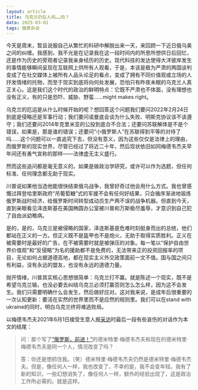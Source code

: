 ```yaml
---
layout: article
title: 乌克兰仍在人间……吗？
data: 2025-03-01
tags: 俄表杂谈
---
```

今天是周末，暂且说服自己从繁忙的科研中解脱出来一天，来回顾一下近日俄乌美之间的纠缠。我感到，我不光是在记录我在这一段时间内的所思所想供日后回忆，还是作为历史的旁观者记录我亲身经历的历史。现代科技的发达使得大洋彼岸发生的事情能够瞬间呈现在互联网上供所有人观看，于是，本该是极为严肃的两国谈判变成了在社交媒体上被所有人品头论足的看点，变成了拥有不同价值观或立场的人抒发情绪的托物，而至于现实到底将向何处发展，恐怕只有昨夜未眠的乌克兰人真正关心。这是我们这个时代的政治的鲜明特点：它既不严肃也不体面，没有理想也没有正义，有的只是恐吓、威胁、野蛮……might makes right。

乌克兰的厄运是从什么时候开始的呢？想回答这个问题我们要问2022年2月24日到底是侵略还是军事行动；我们要问诺曼底会谈为什么失败、明斯克协议该不该遵守；我们还要问2014年克里米亚的公投到底合不合法；还要问苏联解体是不是个错误，如果是，那是谁的错误；还要问“小俄罗斯人”在苏联得到平等的对待了吗……这个问题可以一直追究下去，但没有意义，因为这些仅仅是法律上的理由，而俄罗斯的现实世界，尽管已经过了将近二十年，然后现状依旧如同梅德韦杰夫早年间还有勇气宣称的那样——法律虚无主义盛行。

然而这些追问都是毫无意义的，如果是做政治学研究，或许可以作为选题，但任何标准、任何理念都无助于现实。

川普说如果他当选他能很快结束俄乌战争，我曾好奇过他会用什么方式。我也曾感慨过拜登哈里斯政府“吊葡萄糖”式的军援不会有任何好结果，只会循序渐进地锻炼俄罗斯战时经济，给俄罗斯时间转型成动员生产两不误的战争机器。但直到今天，直到亲眼看见泽连斯基在美国椭圆办公室被川普和万斯极尽羞辱，才意识到自己犯了自由派幼稚病。

是的，是的，乌克兰是被侵略的国家，泽连斯基是危难时刻挺身而出的总统，他们都站在正义的一方。但正义既不是盔甲也不是炮火，无助于取得实质胜利。正义在被需要时是最好的广告，在不被需要时就是被弹压的对象。每一笔以“保护自由世界价值观”和“反侵略”为名的援助都不是免费的，无法带来正的投资回报率的项目，无论如何占据道德高地，都在现实主义外交政策面前一文不值。国与国之间只有利益，没有永远的盟友，也没有永远的道德力量。

抛开情绪，川普其实核心思想很简单：乌克兰打不赢。就是陈述一个现实，既不是希望乌克兰输，也没必要去纠结乌克兰必须打赢否则怎么怎么样，因为这不会发生。我们只需要明确什么会发生，然后做好应对。这对我来说，是成年后很重要的一次认知更新：要活在实然的世界里而不是应然的规则里。我们可以在stand with ukraine的同时，明白乌克兰终将难逃败局。

以梅德韦杰夫2021年6月1日接受生意人报[采访](https://www.kommersant.ru/doc/4837620)时最后一段有些哀伤的对话作为本文的结尾：

> 问：那个写了[“俄罗斯，前进！”](http://kremlin.ru/events/president/news/5413)的德米特里·梅德韦杰夫和现在的德米特里·梅德韦杰夫是同一个人，情况改变了吗？
> 
> 答：你还是想抓住我。（笑）德米特里·梅德韦杰夫仍然是德米特里·梅德韦杰夫。但是，像任何人一样，我也改变了，不幸的是，我不会变年轻。我有了新的知识，一些幻想消失了，像任何人一样，额外的经验出现了，这是政治工作所必需的。就是这样。
